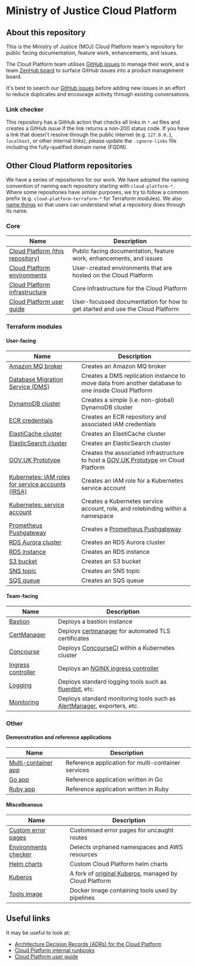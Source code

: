 # Ministry of Justice Cloud Platform

## About this repository

This is the Ministry of Justice (MOJ) Cloud Platform team's repository for public facing documentation, feature work, enhancements, and issues.

The Cloud Platform team utilises [GitHub issues](https://github.com/ministryofjustice/cloud-platform/issues) to manage their work, and a team [ZenHub board](https://app.zenhub.com/workspaces/cloud-platform-team-5ccb0b8a81f66118c983c189/board) to surface GitHub issues into a product management board.

It's best to search our [GitHub issues](https://github.com/ministryofjustice/cloud-platform/issues) before adding new issues in an effort to reduce duplicates and encourage activity through existing conversations.

### Link checker

This repository has a GitHub action that checks all links in `*.md` files and creates a GitHub issue if the link returns a non-200 status code. If you have a link that doesn't resolve through the public internet (e.g. `127.0.0.1`, `localhost`, or other internal links), please update the `.ignore-links` file including the fully-qualified domain name (FQDN).

## Other Cloud Platform repositories

We have a series of repositories for our work. We have adopted the naming convention of naming each repository starting with `cloud-platform-*`. Where some repositories have similar purposes, we try to follow a common prefix (e.g. `cloud-platform-terraform-*` for Terraform modules). We also [name things](https://technical-guidance.service.justice.gov.uk/documentation/standards/naming-things.html#naming-things) so that users can understand what a repository does through its name.

### Core

| Name | Description |
|-|-|
| [Cloud Platform (this repository)](https://github.com/ministryofjustice/cloud-platform) | Public facing documentation, feature work, enhancements, and issues |
| [Cloud Platform environments](https://github.com/ministryofjustice/cloud-platform-environments) | User-created environments that are hosted on the Cloud Platform |
| [Cloud Platform infrastructure](https://github.com/ministryofjustice/cloud-platform-infrastructure) | Core infrastructure for the Cloud Platform |
| [Cloud Platform user guide](https://github.com/ministryofjustice/cloud-platform-user-guide) | User-focussed documentation for how to get started and use the Cloud Platform |

### Terraform modules

#### User-facing

| Name | Description |
|-|-|
| [Amazon MQ broker](https://github.com/ministryofjustice/cloud-platform-terraform-amq-broker) | Creates an Amazon MQ broker |
| [Database Migration Service (DMS)](https://github.com/ministryofjustice/cloud-platform-terraform-dms) | Creates a DMS replication instance to move data from another database to one inside Cloud Platform |
| [DynamoDB cluster](https://github.com/ministryofjustice/cloud-platform-terraform-dynamodb-cluster) | Creates a simple (i.e. non-global) DynamoDB cluster |
| [ECR credentials](https://github.com/ministryofjustice/cloud-platform-terraform-ecr-credentials) | Creates an ECR repository and associated IAM credentials |
| [ElastiCache cluster](https://github.com/ministryofjustice/cloud-platform-terraform-elasticache-cluster) | Creates an ElastiCache cluster |
| [ElasticSearch cluster](https://github.com/ministryofjustice/cloud-platform-terraform-elasticsearch) | Creates an ElasticSearch cluster |
| [GOV.UK Prototype](https://github.com/ministryofjustice/cloud-platform-terraform-github-prototype) | Creates the associated infrastructure to host a [GOV.UK Prototype](https://govuk-prototype-kit.herokuapp.com/docs) on Cloud Platform |
| [Kubernetes: IAM roles for service accounts (IRSA)](https://github.com/ministryofjustice/cloud-platform-terraform-irsa) | Creates an IAM role for a Kubernetes service account |
| [Kubernetes: service account](https://github.com/ministryofjustice/cloud-platform-terraform-serviceaccount) | Creates a Kubernetes service account, role, and rolebinding within a namespace|
| [Prometheus Pushgateway](https://github.com/ministryofjustice/cloud-platform-terraform-pushgateway) | Creates a [Prometheus Pushgateway](https://prometheus.io/docs/instrumenting/pushing/) |
| [RDS Aurora cluster](https://github.com/ministryofjustice/cloud-platform-terraform-rds-aurora) | Creates an RDS Aurora cluster |
| [RDS instance](https://github.com/ministryofjustice/cloud-platform-terraform-rds-instance) | Creates an RDS instance |
| [S3 bucket](https://github.com/ministryofjustice/cloud-platform-terraform-s3-bucket) | Creates an S3 bucket |
| [SNS topic](https://github.com/ministryofjustice/cloud-platform-terraform-sns-topic) | Creates an SNS topic |
| [SQS queue](https://github.com/ministryofjustice/cloud-platform-terraform-sqs) | Creates an SQS queue |

#### Team-facing

| Name | Description |
|-|-|
| [Bastion](https://github.com/ministryofjustice/cloud-platform-terraform-bastion) | Deploys a bastion instance |
| [CertManager](https://github.com/ministryofjustice/cloud-platform-terraform-certmanager) | Deploys [certmanager](https://cert-manager.io/v0.12-docs/installation/kubernetes/) for automated TLS certificates |
| [Concourse](https://github.com/ministryofjustice/cloud-platform-terraform-concourse) | Deploys [ConcourseCI](https://concourse-ci.org/) within a Kubernetes cluster |
| [Ingress controller](https://github.com/ministryofjustice/cloud-platform-terraform-ingress-controller) | Deploys an [NGINX ingress controller](https://github.com/kubernetes/ingress-nginx) |
| [Logging](https://github.com/ministryofjustice/cloud-platform-terraform-logging) | Deploys standard logging tools such as [fluentbit](https://fluentbit.io/), etc. |
| [Monitoring](https://github.com/ministryofjustice/cloud-platform-terraform-monitoring) | Deploys standard monitoring tools such as [AlertManager](https://prometheus.io/docs/alerting/latest/alertmanager/), exporters, etc. |

### Other

#### Demonstration and reference applications

| Name | Description |
|-|-|
| [Multi-container app](https://github.com/ministryofjustice/cloud-platform-multi-container-demo-app) | Reference application for multi-container services |
| [Go app](https://github.com/ministryofjustice/cloud-platform-reference-app) | Reference application written in Go |
| [Ruby app](https://github.com/ministryofjustice/cloud-platform-helloworld-ruby-app) | Reference application written in Ruby |

#### Miscelleanous

| Name | Description |
|-|-|
| [Custom error pages](https://github.com/ministryofjustice/cloud-platform-custom-error-pages) | Customised error pages for uncaught routes |
| [Environments checker](https://github.com/ministryofjustice/cloud-platform-environments-checker) | Detects orphaned namespaces and AWS resources |
| [Helm charts](https://github.com/ministryofjustice/cloud-platform-helm-charts) | Custom Cloud Platform helm charts |
| [Kuberos](https://github.com/ministryofjustice/cloud-platform-kuberos) | A fork of [original Kuberos](https://github.com/negz/kuberos), managed by Cloud Platform |
| [Tools image](https://github.com/ministryofjustice/cloud-platform-tools-image) | Docker image containing tools used by pipelines |


## Useful links

It may be useful to look at:

- [Architecture Decision Records (ADRs) for the Cloud Platform](architecture-decision-record)
- [Cloud Platform internal runbooks](https://runbooks.cloud-platform.service.justice.gov.uk)
- [Cloud Platform user guide](https://user-guide.cloud-platform.service.justice.gov.uk)
